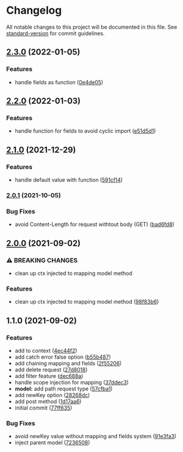 # Changelog

All notable changes to this project will be documented in this file. See [standard-version](https://github.com/conventional-changelog/standard-version) for commit guidelines.

## [2.3.0](https://github.com/gaetansenn/dw-api/compare/v2.2.0...v2.3.0) (2022-01-05)


### Features

* handle fields as function ([0e4de05](https://github.com/gaetansenn/dw-api/commit/0e4de05cc59d472225dbc6a58afdc091ce448d0e))

## [2.2.0](https://github.com/gaetansenn/dw-api/compare/v2.1.0...v2.2.0) (2022-01-03)


### Features

* handle function for fields to avoid cyclic import ([e51d5d1](https://github.com/gaetansenn/dw-api/commit/e51d5d17ef890fc1926a2eef5879205e6ae22b9b))

## [2.1.0](https://github.com/gaetansenn/dw-api/compare/v2.0.1...v2.1.0) (2021-12-29)


### Features

* handle default value with function ([591cf14](https://github.com/gaetansenn/dw-api/commit/591cf146d4edd2ba1a71d2f4ea12257c47374474))

### [2.0.1](https://github.com/gaetansenn/dw-api/compare/v2.0.0...v2.0.1) (2021-10-05)


### Bug Fixes

* avoid Content-Length for request withtout body (GET) ([bad6fd8](https://github.com/gaetansenn/dw-api/commit/bad6fd850279a8e278eaadd0b85b461401dc8762))

## [2.0.0](https://github.com/gaetansenn/dw-api/compare/v1.1.0...v2.0.0) (2021-09-02)


### ⚠ BREAKING CHANGES

* clean up ctx injected to mapping model method

### Features

* clean up ctx injected to mapping model method ([98f83b6](https://github.com/gaetansenn/dw-api/commit/98f83b6139eb670db47104630c7842c7c9552e2c))

## 1.1.0 (2021-09-02)


### Features

* add  to context ([4ec44f2](https://github.com/gaetansenn/dw-api/commit/4ec44f2e6f1d901619b9b064ca591d5a25b2c6d5))
* add catch error false option ([b55b487](https://github.com/gaetansenn/dw-api/commit/b55b487d9f324bb3f32d5ccc25483181fb477215))
* add chaining mapping and fields ([2f55206](https://github.com/gaetansenn/dw-api/commit/2f55206cfbec6acea2df1c0aaaf174a82b39fe08))
* add delete request ([27d8018](https://github.com/gaetansenn/dw-api/commit/27d8018a7627e48a0fa6692c4b4d023890bb4016))
* add filter feature ([dec688a](https://github.com/gaetansenn/dw-api/commit/dec688a816c70ab28adb280ea55b988a79e911a7))
* handle scope injection for mapping ([37ddec3](https://github.com/gaetansenn/dw-api/commit/37ddec34d9af770fcc36267ca4f92fa23b3a93cd))
* **model:** add path request type ([57cfba1](https://github.com/gaetansenn/dw-api/commit/57cfba128c48415c6fcf6c112c66484a1ca549d3))
* add newKey option ([28268dc](https://github.com/gaetansenn/dw-api/commit/28268dc1b2eeea827c760c74bb5345038a5406a1))
* add post method ([1d17aa6](https://github.com/gaetansenn/dw-api/commit/1d17aa6d946ad6d83d709afc396dc99a734a0905))
* initial commit ([77ff635](https://github.com/gaetansenn/dw-api/commit/77ff6352f13589c6850620f025b9e366fadd8b92))


### Bug Fixes

* avoid newKey value without mapping and fields system ([91e3fa3](https://github.com/gaetansenn/dw-api/commit/91e3fa33cab1cb77fa2fd2858b03e2bc7f48b243))
* inject parent model ([7236508](https://github.com/gaetansenn/dw-api/commit/7236508f3387dcc32abbdc2634396473962a1a25))
